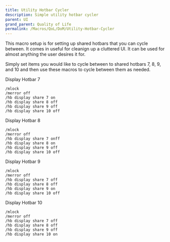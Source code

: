 ```yaml
---
title: Utility Hotbar Cycler
description: Simple utility hotbar cycler
parent: UI
grand_parent: Quality of Life
permalink: /Macros/QoL/DoM/Utility-Hotbar-Cycler
---
```


This macro setup is for setting up shared hotbars that you can cycle between. It comes in useful for cleanign up a cluttered UI. It can be used for almost anything the user desires it for.

Simply set items you would like to cycle between to shared hotbars 7, 8, 9, and 10 and then use these macros to cycle between them as needed.

Display Hotbar 7
```
/mlock
/merror off
/hb display share 7 on
/hb display share 8 off
/hb display share 9 off
/hb display share 10 off
```

Display Hotbar 8
```
/mlock
/merror off
/hb display share 7 onff
/hb display share 8 on
/hb display share 9 off
/hb display share 10 off
```

Display Hotbar 9
```
/mlock
/merror off
/hb display share 7 off
/hb display share 8 off
/hb display share 9 on
/hb display share 10 off
```

Display Hotbar  10
```
/mlock
/merror off
/hb display share 7 off
/hb display share 8 off
/hb display share 9 off
/hb display share 10 on
```